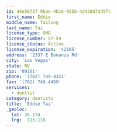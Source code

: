 ```yaml
---
id: 44e5873f-9bae-4b16-955b-4d428dfdd9fc
first_name: Eddie
middle_name: Tailung
last_name: Tai
license_type: DMD
license_number: S7-59
license_status: Active
license_expiration: '42185'
address: '2337 E Bonanza Rd'
city: 'Las Vegas'
state: NV
zip: '89101'
phone: '(702) 749-4321'
fax: '(702) 749-4459'
services:
  - dentist
category: dentists
title: 'Eddie Tai'
_geoloc:
  lat: 36.174
  lng: -115.118
---
```

